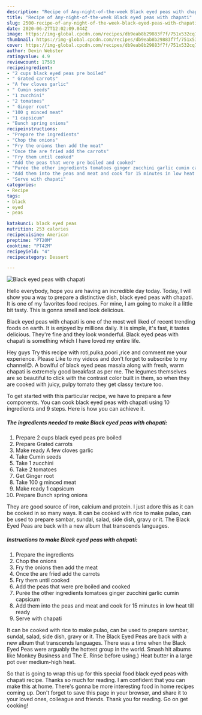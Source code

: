 ```yaml
---
description: "Recipe of Any-night-of-the-week Black eyed peas with chapati"
title: "Recipe of Any-night-of-the-week Black eyed peas with chapati"
slug: 2500-recipe-of-any-night-of-the-week-black-eyed-peas-with-chapati
date: 2020-06-27T12:02:09.044Z
image: https://img-global.cpcdn.com/recipes/db9eab8b29883f7f/751x532cq70/black-eyed-peas-with-chapati-recipe-main-photo.jpg
thumbnail: https://img-global.cpcdn.com/recipes/db9eab8b29883f7f/751x532cq70/black-eyed-peas-with-chapati-recipe-main-photo.jpg
cover: https://img-global.cpcdn.com/recipes/db9eab8b29883f7f/751x532cq70/black-eyed-peas-with-chapati-recipe-main-photo.jpg
author: Devin Webster
ratingvalue: 4.9
reviewcount: 17593
recipeingredient:
- "2 cups black eyed peas pre boiled"
- " Grated carrots"
- "A few cloves garlic"
- " Cumin seeds"
- "1 zucchini"
- "2 tomatoes"
- " Ginger root"
- "100 g minced meat"
- "1 capsicum"
- "Bunch spring onions"
recipeinstructions:
- "Prepare the ingredients"
- "Chop the onions"
- "Fry the onions then add the meat"
- "Once the are fried add the carrots"
- "Fry them until cooked"
- "Add the peas that were pre boiled and cooked"
- "Purée the other ingredients tomatoes ginger zucchini garlic cumin capsicum"
- "Add them into the peas and meat and cook for 15 minutes in low heat till ready"
- "Serve with chapati"
categories:
- Recipe
tags:
- black
- eyed
- peas

katakunci: black eyed peas 
nutrition: 253 calories
recipecuisine: American
preptime: "PT20M"
cooktime: "PT42M"
recipeyield: "4"
recipecategory: Dessert

---
```



![Black eyed peas with chapati](https://img-global.cpcdn.com/recipes/db9eab8b29883f7f/751x532cq70/black-eyed-peas-with-chapati-recipe-main-photo.jpg)

Hello everybody, hope you are having an incredible day today. Today, I will show you a way to prepare a distinctive dish, black eyed peas with chapati. It is one of my favorites food recipes. For mine, I am going to make it a little bit tasty. This is gonna smell and look delicious.

Black eyed peas with chapati is one of the most well liked of recent trending foods on earth. It is enjoyed by millions daily. It is simple, it's fast, it tastes delicious. They're fine and they look wonderful. Black eyed peas with chapati is something which I have loved my entire life.

Hey guys Try this recipe with roti,pulka,poori ,rice and comment me your experience. Please Like to my videos and don&#39;t forget to subscribe to my channel😊. A bowlful of black eyed peas masala along with fresh, warm chapati is extremely good breakfast as per me. The legumes themselves are so beautiful to click with the contrast color built in them, so when they are cooked with juicy, pulpy tomato they get classy texture too.


To get started with this particular recipe, we have to prepare a few components. You can cook black eyed peas with chapati using 10 ingredients and 9 steps. Here is how you can achieve it.

<!--inarticleads1-->

##### The ingredients needed to make Black eyed peas with chapati:

1. Prepare 2 cups black eyed peas pre boiled
1. Prepare  Grated carrots
1. Make ready A few cloves garlic
1. Take  Cumin seeds
1. Take 1 zucchini
1. Take 2 tomatoes
1. Get  Ginger root
1. Take 100 g minced meat
1. Make ready 1 capsicum
1. Prepare Bunch spring onions


They are good source of iron, calcium and protein. I just adore this as it can be cooked in so many ways. It can be cooked with rice to make pulao, can be used to prepare sambar, sundal, salad, side dish, gravy or it. The Black Eyed Peas are back with a new album that transcends languages. 

<!--inarticleads2-->

##### Instructions to make Black eyed peas with chapati:

1. Prepare the ingredients
1. Chop the onions
1. Fry the onions then add the meat
1. Once the are fried add the carrots
1. Fry them until cooked
1. Add the peas that were pre boiled and cooked
1. Purée the other ingredients tomatoes ginger zucchini garlic cumin capsicum
1. Add them into the peas and meat and cook for 15 minutes in low heat till ready
1. Serve with chapati


It can be cooked with rice to make pulao, can be used to prepare sambar, sundal, salad, side dish, gravy or it. The Black Eyed Peas are back with a new album that transcends languages. There was a time when the Black Eyed Peas were arguably the hottest group in the world. Smash hit albums like Monkey Business and The E. Rinse before using.) Heat butter in a large pot over medium-high heat. 

So that is going to wrap this up for this special food black eyed peas with chapati recipe. Thanks so much for reading. I am confident that you can make this at home. There's gonna be more interesting food in home recipes coming up. Don't forget to save this page in your browser, and share it to your loved ones, colleague and friends. Thank you for reading. Go on get cooking!
